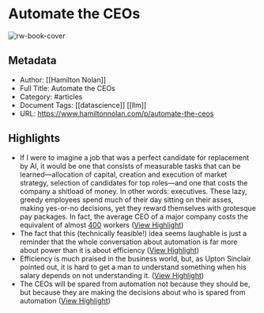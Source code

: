 # Automate the CEOs

![rw-book-cover](https://substackcdn.com/image/fetch/w_1200,h_600,c_limit,f_jpg,q_auto:good,fl_progressive:steep/https%3A%2F%2Fsubstack-post-media.s3.amazonaws.com%2Fpublic%2Fimages%2F6c90bcb7-e2d9-4e83-8752-7942a2a93c7a_4078x2774.jpeg)

## Metadata
- Author: [[Hamilton Nolan]]
- Full Title: Automate the CEOs
- Category: #articles
- Document Tags: [[datascience]] [[llm]] 
- URL: https://www.hamiltonnolan.com/p/automate-the-ceos

## Highlights
- If I were to imagine a job that was a perfect candidate for replacement by AI, it would be one that consists of measurable tasks that can be learned—allocation of capital, creation and execution of market strategy, selection of candidates for top roles—and one that costs the company a shitload of money. In other words: executives. These lazy, greedy employees spend much of their day sitting on their asses, making yes-or-no decisions, yet they reward themselves with grotesque pay packages. In fact, the average CEO of a major company costs the equivalent of almost [400](https://www.epi.org/publication/ceo-pay-in-2021/) workers ([View Highlight](https://read.readwise.io/read/01h20k9mfwr31pa7pqy83hezfp))
- The fact that this (technically feasible!) idea seems laughable is just a reminder that the whole conversation about automation is far more about power than it is about efficiency ([View Highlight](https://read.readwise.io/read/01h20kc6jj6bzkk10t428am9p8))
- Efficiency is much praised in the business world, but, as Upton Sinclair pointed out, it is hard to get a man to understand something when his salary depends on not understanding it. ([View Highlight](https://read.readwise.io/read/01h20kcnxz5v6wv7zcw58t9yj0))
- The CEOs will be spared from automation not because they should be, but because they are making the decisions about who is spared from automation ([View Highlight](https://read.readwise.io/read/01h20kd2xsc55k975etnhrmdb6))

